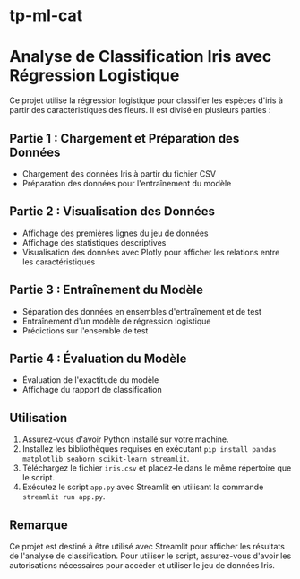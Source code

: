 # tp-ml-cat

# Analyse de Classification Iris avec Régression Logistique

Ce projet utilise la régression logistique pour classifier les espèces d'iris à partir des caractéristiques des fleurs. Il est divisé en plusieurs parties :

## Partie 1 : Chargement et Préparation des Données

* Chargement des données Iris à partir du fichier CSV
* Préparation des données pour l'entraînement du modèle

## Partie 2 : Visualisation des Données

* Affichage des premières lignes du jeu de données
* Affichage des statistiques descriptives
* Visualisation des données avec Plotly pour afficher les relations entre les caractéristiques

## Partie 3 : Entraînement du Modèle

* Séparation des données en ensembles d'entraînement et de test
* Entraînement d'un modèle de régression logistique
* Prédictions sur l'ensemble de test

## Partie 4 : Évaluation du Modèle

* Évaluation de l'exactitude du modèle
* Affichage du rapport de classification

## Utilisation

1. Assurez-vous d'avoir Python installé sur votre machine.
2. Installez les bibliothèques requises en exécutant `pip install pandas matplotlib seaborn scikit-learn streamlit`.
3. Téléchargez le fichier `iris.csv` et placez-le dans le même répertoire que le script.
4. Exécutez le script `app.py` avec Streamlit en utilisant la commande `streamlit run app.py`.

## Remarque

Ce projet est destiné à être utilisé avec Streamlit pour afficher les résultats de l'analyse de classification. Pour utiliser le script, assurez-vous d'avoir les autorisations nécessaires pour accéder et utiliser le jeu de données Iris.
